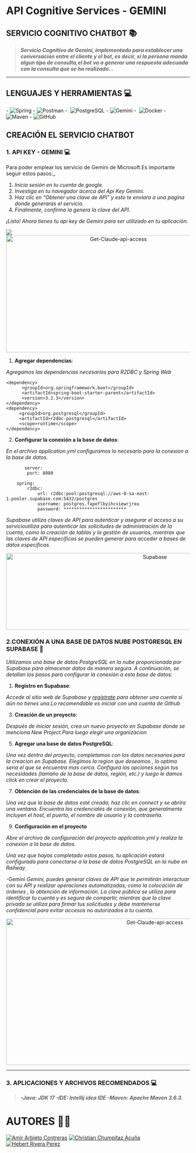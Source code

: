 # API Cognitive Services - GEMINI
## SERVICIO COGNITIVO CHATBOT 📚
 
  > ***Servicio Cognitivo de Gemini, implementado para establecer una conversacion entre el cliente y el bot, es decir, si la persona manda algun tipo de consulta,el bot va a generar una respuesta adecuada con la consulta que se ha realizado. .***

---
## LENGUAJES Y HERRAMIENTAS 💻

-&#160;![Spring](http://img.shields.io/badge/-Spring-6DB33F?style=flat&logo=spring&logoColor=ffffff)
-&#160;![Postman](https://img.shields.io/badge/Postman-FF6C37?style=flat&logo=postman&logoColor=white)
-&#160; ![PostgreSQL](https://img.shields.io/badge/PostgreSQL-316192?style=flat&logo=postgresql&logoColor=white)
-&#160;![Gemini](https://img.shields.io/badge/Gemini-00DCFA?style=flat&logoColor=white&labelColor=00DCFA&logoWidth=20&logo=data:image/png;base64,iVBORw0KGgoAAAANSUhEUgAAABAAAAAQCAYAAAAf8/9hAAABFklEQVR42mL8//8/AwAIgbA5j4URIBPzBwCJ8yMlPgG+ENoG2hyyGyGgD6P8ZKIrHwGE4TgCrBTKdkRgg/IjNxBOEC0E7I3lQ6J+mAp5C6kGe0PsoD1QC7P6kniTQzsgTktR+hhsINmFgTlohl+pB10E5HZZBvTkg7nZhF3ySx/gaOjo6hpZGRQwFY0YhE0NoIgPqqwLK6UAc3YxmGm5QCrZtQmiqgBbLZmNG2dQGpXWg9nLSBxyqkNsHVUgG0dhDMWsQdlI8FEX2CkllAem/2QKgE0uLYE5f8gPCKUIOSF1AsMclNsQ5gOm9BEOB6UIbKiPipbgUouHDEZQQ5UIF7JTofgSR4FgNOocIBk1uC0XGVCF4UkkzF0soF80Qe50F3YChRiABDyx9BXplrUgAAAABJRU5ErkJggg==)
-&#160; ![Docker](https://img.shields.io/badge/Docker-2496ED?style=flat&logo=docker&logoColor=white)
-&#160; ![Maven](https://img.shields.io/badge/Maven-C71A36?style=flat&logo=apache-maven&link=hhttps://github.com/Quananhle/Java-Web-Developer)
-&#160;![GitHub](https://img.shields.io/badge/GitHub-100000?style=flat&logo=github&logoColor=white)

## CREACIÓN EL SERVICIO CHATBOT
### 1. API KEY - GEMINI 💻

Para poder emplear los servicio de Gemini de Microsoft.Es importante seguir estos pasos:_

1. _Inicia sesión en tu cuenta de google._
2. _Investiga en tu navegador acerca del Api Key Gemini._
3. _Haz clic en "Obtener una clave de API" y esto te enviara a una pagina donde generaras el servicio._
4. _Finalmente, confirma la genera la clave del API._

_¡Listo! Ahora tienes tu api key de Gemini para ser utilizado en tu aplicación._

<img src="https://www.dropbox.com/scl/fi/e48w1ru81fph9ojfps8u5/API-KEY.png?rlkey=jbmq6ijpvvxyncalo802ifd5p&st=u5vkzr1u&dl=0">

<div style="text-align:center;">
    <img src="https://github.com/ChristianChumpitazAcuna/Assistant/assets/111783609/dd5b15c8-feb0-4f20-ade7-ab4746cff5f0" alt="Get-Claude-api-access" width="600" height="320">
</div>

1. **Agregar dependencias**:

_Agregamos las dependencias necesarias para R2DBC y Spring Web_
  ```
  <dependency>
        <groupId>org.springframework.boot</groupId>
        <artifactId>spring-boot-starter-parent</artifactId>
        <version>3.2.3</version>
  </dependency>
  <dependency>
       <groupId>org.postgresql</groupId>
       <artifactId>r2dbc-postgresql</artifactId>
       <scope>runtime</scope>
  </dependency>    
  ```
2. **Configurar la conexión a la base de datos**:
   
_En el archivo application.yml configuramos lo necesario para la conexion a la base de datos._
```
       server:
        port: 8080
    
    spring:
        r2dbc:
            url: r2dbc:pool:postgresql://aws-0-sa-east-1.pooler.supabase.com:5432/postgres
            username: postgres.fapeflbyihcviewrjreu
            password: ************************
```
_Supabase utiliza claves de API para autenticar y asegurar el acceso a su servicioutiliza para autenticar las solicitudes de administración de la cuenta, como la creación de tablas y la gestión de usuarios, mientras que las claves de API específicas se pueden generar para acceder a bases de datos específicas._


<div style="text-align:center;">
<img src="https://github.com/ChristianChumpitazAcuna/Assistant/assets/111783609/9c624f92-cf94-42fb-89f9-bd6c8ee04c6b" alt="Supabase" width="800" height="210">
</div>

### 2.CONEXIÓN A UNA BASE DE DATOS NUBE POSTGRESQL EN SUPABASE 🔐

 _Utilizamos una base de datos PostgreSQL en la nube proporcionada por Supabase para almacenar datos de manera segura. A continuación, se detallan los pasos para configurar la conexión a esta base de datos:_
 
1. **Registro en Supabase**:
   
  _Accede al sitio web de Supabase y [regístrate](https://supabase.com/dashboard/sign-up) para obtener una cuenta si aún no tienes una.Lo recomendable es iniciar con una cuenta de Github_

3. **Creación de un proyecto**:
   
  _Después de iniciar sesión, crea un nuevo proyecto en Supabase donde se menciona New Project.Para luego elegir una organizacion_

5. **Agregar una base de datos PostgreSQL**:
   
  _Una vez dentro del proyecto, completamos con los datos necesarios para la creacion en Supabase._
  _Elegimos la region que deseamos , lo optimo seria el que se encuentra mas cerca._
  _Configura las opciones según tus necesidades (tamaño de la base de datos, región, etc.) y luego le damos click en crear el proyecto._

7. **Obtención de las credenciales de la base de datos**:
   
  _Una vez que la base de datos esté creada, haz clic en connect y se abrira una ventana._
  _Encuentra las credenciales de conexión, que generalmente incluyen el host, el puerto, el nombre de usuario y la contraseña._

9. **Configuración en el proyecto**
    
_Abre el archivo de configuración del proyecto application.yml y realiza la conexion a la base de datos._

_Una vez que hayas completado estos pasos, tu aplicación estará configurada para conectarse a la base de datos PostgreSQL en la nube en Railway._

-Gemini
_Gemini, puedes generar claves de API que te permitirán interactuar con su API y realizar operaciones automatizadas, como la colocación de órdenes , la obtención de información.
La clave pública se utiliza para identificar tu cuenta y es segura de compartir, mientras que la clave privada se utiliza para firmar tus solicitudes y debe mantenerse 
confidencial para evitar accesos no autorizados a tu cuenta._

<div style="text-align:center;">
<img src="https://github.com/ChristianChumpitazAcuna/Assistant/assets/111783609/da8f681a-fbb6-4a3c-8db0-9992818a5fc8" alt="Get-Claude-api-access" width="800" height="400">
</div>

---
### 3. APLICACIONES Y ARCHIVOS RECOMENDADOS 💻
> ***-Java: JDK 17
>-IDE: Intellij idea IDE 
>-Maven: Apache Maven 3.6.3.***

# AUTORES 🧑‍💻
[![Amir Arbieto Contreras](https://img.shields.io/badge/GitHub-Amir%20Arbierto%20Contreras-blue?logo=github)](https://github.com/AmirArbieto)
[![Christian Chumpitaz Acuña](https://img.shields.io/badge/GitHub-Christian%20Chumpitaz%20Acuña-blue?logo=github)](https://github.com/ChristianChumpitazAcuna)
[![Hebert Rivera Perez](https://img.shields.io/badge/GitHub-Hebert%20Rivera%20Perez-blue?logo=github)](https://github.com/Harp09)
